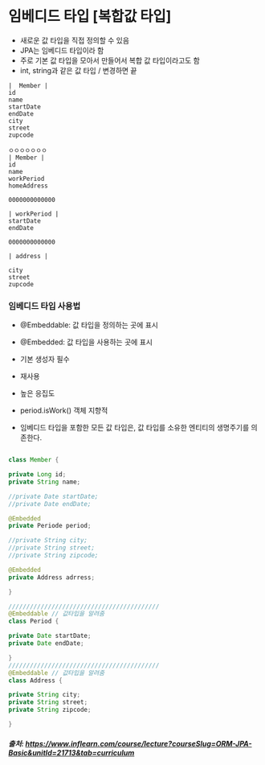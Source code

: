 # 임베디드 타입 [복합값 타입]

- 새로운 값 타입을 직접 정의할 수 있음
- JPA는 임베디드 타입이라 함
- 주로 기본 값 타입을 모아서 만들어서 복합 값 타입이라고도 함
- int, string과 같은 값 타입 / 변경하면 끝

```
|  Member |
id
name
startDate
endDate
city
street
zupcode

ㅇㅇㅇㅇㅇㅇㅇ
| Member |
id
name
workPeriod
homeAddress

0000000000000

| workPeriod |
startDate
endDate

0000000000000

| address | 

city
street
zupcode
```
### 임베디드 타입 사용법
- @Embeddable: 값 타입을 정의하는 곳에 표시
- @Embedded: 값 타입을 사용하는 곳에 표시
- 기본 생성자 필수


- 재사용
- 높은 응집도
- period.isWork() 객체 지향적 
- 임베디드 타입을 포함한 모든 값 타입은, 값 타입를 소유한 엔티티의 생명주기를 의존한다.     

```java

class Member {

private Long id;
private String name;

//private Date startDate;
//private Date endDate;

@Embedded 
private Periode period;

//private String city;
//private String street;
//private String zipcode;

@Embedded 
private Address adrress;

}

//////////////////////////////////////////
@Embeddable // 값타입을 알려줌
class Period {

private Date startDate;
private Date endDate;

}
//////////////////////////////////////////
@Embeddable // 값타입을 알려줌
class Address {

private String city;
private String street;
private String zipcode;

}
```


##### 출처: https://www.inflearn.com/course/lecture?courseSlug=ORM-JPA-Basic&unitId=21713&tab=curriculum
